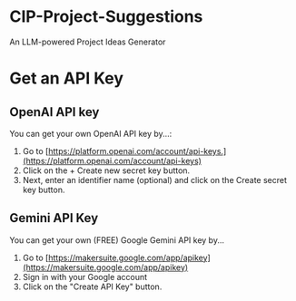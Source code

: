 # CIP-Project-Suggestions
An LLM-powered Project Ideas Generator

# Get an API Key
## OpenAI API key
You can get your own OpenAI API key by...:
1. Go to [https://platform.openai.com/account/api-keys.](https://platform.openai.com/account/api-keys)
2. Click on the + Create new secret key button.
3. Next, enter an identifier name (optional) and click on the Create secret key button.

## Gemini API Key
You can get your own (FREE) Google Gemini API key by...
1. Go to [https://makersuite.google.com/app/apikey](https://makersuite.google.com/app/apikey)
2. Sign in with your Google account
3. Click on the "Create API Key" button.